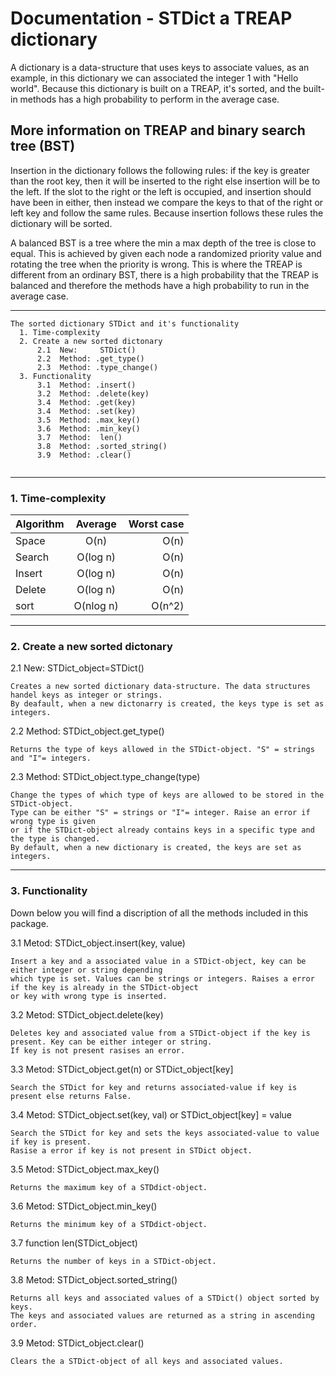# Documentation - STDict a TREAP dictionary
A dictionary is a data-structure that uses keys to associate values, as an example, in this dictionary we can associated the integer 1 with "Hello world". Because this dictionary is built on a TREAP, it's sorted, and the built-in methods has a high probability to perform in the average case.

## More information on TREAP and binary search tree (BST)
Insertion in the dictionary follows the following rules: if the key is greater than the root key, then it will be inserted to the right else insertion will be to the left. If the slot to the right or the left is occupied, and insertion should have been in either, then instead we compare the keys to that of the right or left key and follow the same rules. Because insertion follows these rules the dictionary will be sorted.

A balanced BST is a tree where the min a max depth of the tree is close to equal. This is achieved by given each node a randomized priority value and rotating the tree when the priority is wrong. This is where the TREAP is different from an ordinary BST, there is a high probability that the TREAP is balanced and therefore the methods have a high probability to run in the average case.




***
```
The sorted dictionary STDict and it's functionality
  1. Time-complexity
  2. Create a new sorted dictonary
      2.1  New:     STDict()
      2.2  Method: .get_type()
      2.3  Method: .type_change()
  3. Functionality
      3.1  Method: .insert()
      3.2  Method: .delete(key)
      3.4  Method: .get(key)
      3.4  Method: .set(key)
      3.5  Method: .max_key()
      3.6  Method: .min_key()
      3.7  Method:  len()
      3.8  Method: .sorted_string()
      3.9  Method: .clear()
 
```  
***

### 1. Time-complexity

| Algorithm     | Average       | Worst case |
| ------------- |:-------------:| ----------:|
| Space         |   O(n)        |   O(n)     |
| Search        | 	O(log n)    |   O(n)     |
| Insert        | 	O(log n)    |   O(n)     |
| Delete        |  	O(log n)    |   O(n)     |
| sort          | 	O(nlog n)   |   O(n^2)   |


***
### 2. Create a new sorted dictonary

2.1 New: STDict_object=STDict()

    Creates a new sorted dictionary data-structure. The data structures handel keys as integer or strings.
    By deafault, when a new dictonarry is created, the keys type is set as integers.

2.2 Method: STDict_object.get_type()

    Returns the type of keys allowed in the STDict-object. "S" = strings and "I"= integers.
    
2.3 Method: STDict_object.type_change(type)

    Change the types of which type of keys are allowed to be stored in the STDict-object.
    Type can be either "S" = strings or "I"= integer. Raise an error if wrong type is given
    or if the STDict-object already contains keys in a specific type and the type is changed.
    By default, when a new dictionary is created, the keys are set as integers.
    

***
### 3. Functionality

Down below you will find a discription of all the methods included in this package.

3.1 Metod: STDict_object.insert(key, value)

    Insert a key and a associated value in a STDict-object, key can be either integer or string depending
    which type is set. Values can be strings or integers. Raises a error if the key is already in the STDict-object
    or key with wrong type is inserted.
    
    
3.2 Metod: STDict_object.delete(key)

    Deletes key and associated value from a STDict-object if the key is present. Key can be either integer or string.
    If key is not present rasises an error.
    
3.3 Metod: STDict_object.get(n) or STDict_object[key]

    Search the STDict for key and returns associated-value if key is present else returns False.
    
3.4 Metod: STDict_object.set(key, val) or STDict_object[key] = value

    Search the STDict for key and sets the keys associated-value to value if key is present.
    Rasise a error if key is not present in STDict object.
 
3.5 Metod: STDict_object.max_key()

    Returns the maximum key of a STDdict-object.
 
3.6 Metod: STDict_object.min_key()

    Returns the minimum key of a STDdict-object.
    
3.7 function len(STDict_object)

    Returns the number of keys in a STDict-object.
    
    
3.8 Metod: STDict_object.sorted_string()

    Returns all keys and associated values of a STDict() object sorted by keys.
    The keys and associated values are returned as a string in ascending order.

3.9 Metod: STDict_object.clear()

    Clears the a STDict-object of all keys and associated values.

